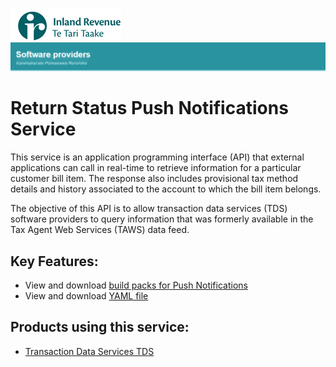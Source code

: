 ![IRD logo](../Images/IRlogo.gif)
![Software Dev](../Images/SoftwareDev.png)

# Return Status Push Notifications Service 

This service is an application programming interface (API) that external applications can call in real-time to retrieve information for a particular customer bill item. The response also includes provisional tax method details and history associated to the account to which the bill item belongs. 
 
The objective of this API is to allow transaction data services (TDS) software providers to query information that was formerly available in the Tax Agent Web Services (TAWS) data feed. 

## Key Features:
* View and download [build packs for Push Notifications](Build%20pack%20-%20Bill%20API.pdf)
* View and download [YAML file](Bill%20API%202020-03-09.yaml)

## Products using this service:
* [Transaction Data Services TDS](../Product%20-%20Transaction%20Data%20Services/)





